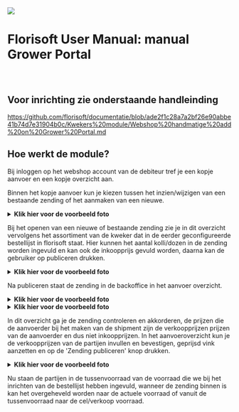<img src = "../fslogo.png">

# Florisoft User Manual: manual Grower Portal

###    

## Voor inrichting zie onderstaande handleinding

https://github.com/florisoft/documentatie/blob/ade2f1c28a7a2bf26e90abbe41b74d7e31904b0c/Kwekers%20module/Webshop%20handmatige%20add%20on%20Grower%20Portal.md

## Hoe werkt de module?

Bij inloggen op het webshop account van de debiteur tref je een kopje aanvoer en een kopje overzicht aan.

Binnen het kopje aanvoer kun je kiezen tussen het inzien/wijzigen van een bestaande zending of het aanmaken van een nieuwe.
<details><summary><b>Klik hier voor de voorbeeld foto</b></summary><img src=".manual Grower Portal/Media/img1
.png"></details>

Bij het openen van een nieuwe of bestaande zending zie je in dit overzicht vervolgens het assortiment van de kweker dat in de eerder geconfigureerde bestellijst in florisoft staat. Hier kunnen het aantal kolli/dozen in de zending worden ingevuld en kan ook de inkoopprijs gevuld worden, daarna kan de gebruiker op publiceren drukken. 

<details><summary><b>Klik hier voor de voorbeeld foto</b></summary><img src=".manual Grower Portal/Media/img2
.png"></details>

Na publiceren staat de zending in de backoffice in het aanvoer overzicht. 

<details><summary><b>Klik hier voor de voorbeeld foto</b></summary><img src=".manual Grower Portal/Media/img3
.png"></details>

<details><summary><b>Klik hier voor de voorbeeld foto</b></summary><img src=".manual Grower Portal/Media/img4
.png"></details>

In dit overzicht ga je de zending controleren en akkorderen, de prijzen die de aanvoerder bij het maken van de shipment zijn de verkoopprijzen prijzen van de aanvoerder en dus niet inkoopprijzen. In het aanvoeroverzicht kun je de verkoopprijzen van de partijen invullen en bevestigen, geprijsd vink aanzetten en op de 'Zending publiceren' knop drukken. 

<details><summary><b>Klik hier voor de voorbeeld foto</b></summary><img src=".manual Grower Portal/Media/img5
.png"></details>

Nu staan de partijen in de tussenvoorraad van de voorraad die we bij het inrichten van de bestellijst hebben ingevuld,  wanneer de zending binnen is kan het overgeheveld worden naar de actuele voorraad of vanuit de tussenvoorraad naar de cel/verkoop voorraad.







